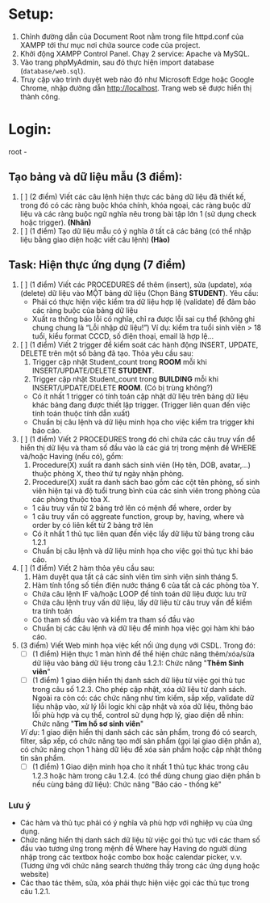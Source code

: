# Setup:
1. Chỉnh đường dẫn của Document Root nằm trong file httpd.conf của XAMPP tới thư mục nơi chứa source code của project.
2. Khởi động XAMPP Control Panel. Chạy 2 service: Apache và MySQL.
3. Vào trang phpMyAdmin, sau đó thực hiện import database (`database/web.sql`).
4. Truy cập vào trình duyệt web nào đó như Microsoft Edge hoặc Google Chrome, nhập đường dẫn [http://localhost](http://localhost). Trang web sẽ được hiển thị thành công.

# Login:
root - 

## Tạo bảng và dữ liệu mẫu (3 điểm):
1. [ ] (2 điểm) Viết các câu lệnh hiện thực các bảng dữ liệu đã thiết kế, trong đó có các ràng buộc khóa chính, khóa ngoại, các ràng buộc dữ liệu và các ràng buộc ngữ nghĩa nêu trong bài tập lớn 1 (sử dụng check hoặc trigger). **(Nhân)**
2. [ ] (1 điểm) Tạo dữ liệu mẫu có ý nghĩa ở tất cả các bảng (có thể nhập liệu bằng giao diện hoặc viết câu lệnh) **(Hào)**

## Task: Hiện thực ứng dụng (7 điểm)
1. [ ] (1 điểm) Viết các PROCEDURES để thêm (insert), sửa (update), xóa (delete) dữ liệu vào MỘT bảng dữ liệu (Chọn Bảng **STUDENT**). Yêu cầu:
   - Phải có thực hiện việc kiểm tra dữ liệu hợp lệ (validate) để đảm bảo các ràng buộc của bảng dữ liệu
   - Xuất ra thông báo lỗi có nghĩa, chỉ ra được lỗi sai cụ thể (không ghi chung chung là “Lỗi nhập dữ liệu!”) Ví dụ: kiểm tra tuổi sinh viên > 18 tuổi, kiểu format CCCD, số điện thoại, email là hợp lệ...
2. [ ] (1 điểm) Viết 2 trigger để kiểm soát các hành động INSERT, UPDATE, DELETE trên một số bảng đã tạo. Thỏa yêu cầu sau:
    1. Trigger cập nhật Student_count trong **ROOM** mỗi khi INSERT/UPDATE/DELETE **STUDENT**.
    2. Trigger cập nhật Student_count trong **BUILDING** mỗi khi INSERT/UPDATE/DELETE **ROOM**. (Có bị trùng không?)
   - Có ít nhất 1 trigger có tính toán cập nhật dữ liệu trên bảng dữ liệu khác bảng đang được thiết lập trigger. (Trigger liên quan đến việc tính toán thuộc tính dẫn xuất)
   - Chuẩn bị câu lệnh và dữ liệu minh họa cho việc kiểm tra trigger khi báo cáo.
3. [ ] (1 điểm) Viết 2 PROCEDURES trong đó chỉ chứa các câu truy vấn để hiển thị dữ liệu và tham số đầu vào là các giá trị trong mệnh đề WHERE và/hoặc Having (nếu có), gồm:
    1. Procedure(X) xuất ra danh sách sinh viên (Họ tên, DOB, avatar,...) thuộc phòng X, theo thứ tự ngày nhận phòng.
    2. Procedure(X) xuất ra danh sách bao gồm các cột tên phòng, số sinh viên hiện tại và độ tuổi trung bình của các sinh viên trong phòng của các phòng thuộc tòa X.
   - 1 câu truy vấn từ 2 bảng trở lên có mệnh đề where, order by
   - 1 câu truy vấn có aggreate function, group by, having, where và order by có liên kết từ 2 bảng trở lên
   - Có ít nhất 1 thủ tục liên quan đến việc lấy dữ liệu từ bảng trong câu 1.2.1
   - Chuẩn bị câu lệnh và dữ liệu minh họa cho việc gọi thủ tục khi báo cáo.
4. [ ] (1 điểm) Viết 2 hàm thỏa yêu cầu sau:
    1. Hàm duyệt qua tất cả các sinh viên tìm sinh viên sinh tháng 5.
    2. Hàm tính tổng số tiền điện nước tháng 6 của tất cả các phòng tòa Y. 
   - Chứa câu lệnh IF và/hoặc LOOP để tính toán dữ liệu được lưu trữ
   - Chứa câu lệnh truy vấn dữ liệu, lấy dữ liệu từ câu truy vấn để kiểm tra tính toán
   - Có tham số đầu vào và kiểm tra tham số đầu vào
   - Chuẩn bị các câu lệnh và dữ liệu để minh họa việc gọi hàm khi báo cáo.
5. (3 điểm) Viết Web minh họa việc kết nối ứng dụng với CSDL. Trong đó:
   - [ ] (1 điểm) Hiện thực 1 màn hình để thể hiện chức năng thêm/xóa/sửa dữ liệu vào bảng dữ liệu trong câu 1.2.1: Chức năng "**Thêm Sinh viên**"
   - [ ] (1 điểm) 1 giao diện hiển thị danh sách dữ liệu từ việc gọi thủ tục trong câu số 1.2.3. Cho phép cập nhật, xóa dữ liệu từ danh sách. Ngoài ra còn có: các chức năng như tìm kiếm, sắp xếp, validate dữ liệu nhập vào, xử lý lỗi logic khi cập nhật và xóa dữ liệu, thông báo lỗi phù hợp và cụ thể, control sử dụng hợp lý, giao diện dễ nhìn: Chức năng "**Tìm hồ sơ sinh viên**"
   
   *Ví dụ*: 1 giao diện hiển thị danh sách các sản phẩm, trong đó có search, filter, sắp xếp, có chức năng tạo mới sản phẩm (gọi lại giao diện phần a), có chức năng chọn 1 hàng dữ liệu để xóa sản phẩm hoặc cập nhật thông tin sản phẩm.
   - [ ] (1 điểm) 1 Giao diện minh họa cho ít nhất 1 thủ tục khác trong câu 1.2.3 hoặc hàm trong câu 1.2.4. (có thể dùng chung giao diện phần b nếu cùng bảng dữ liệu): Chức năng "Báo cáo - thống kê"
### Lưu ý
- Các hàm và thủ tục phải có ý nghĩa và phù hợp với nghiệp vụ của ứng dụng.
- Chức năng hiển thị danh sách dữ liệu từ việc gọi thủ tục với các tham số đầu vào tương ứng trong mệnh đề Where hay Having do người dùng nhập trong các textbox hoặc combo box hoặc calendar picker, v.v. (Tương ứng với chức năng search thường thấy trong các ứng dụng hoặc website)
- Các thao tác thêm, sửa, xóa phải thực hiện việc gọi các thủ tục trong câu 1.2.1.
